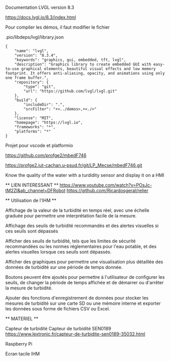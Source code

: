 Documentation LVGL version 8.3

<https://docs.lvgl.io/8.3/index.html>

Pour compiler les démos, il faut modifier le fichier

.pio/libdeps/lvgl/library.json

```
{
	"name": "lvgl",
	"version": "8.3.4",
	"keywords": "graphics, gui, embedded, tft, lvgl",
	"description": "Graphics library to create embedded GUI with easy-to-use graphical elements, beautiful visual effects and low memory footprint. It offers anti-aliasing, opacity, and animations using only one frame buffer.",
	"repository": {
		"type": "git",
		"url": "https://github.com/lvgl/lvgl.git"
	},
	"build": {
		"includeDir": ".",
		"srcFilter": "+<../demos>,+<./>"
	},
	"license": "MIT",
	"homepage": "https://lvgl.io",
	"frameworks": "*",
	"platforms": "*"
}
```

Projet pour vscode et platformio

<https://github.com/profge2/mbedF746>

<https://profge2.iut-cachan.u-psud.fr/git/LP_Mecse/mbedF746.git>

Know the quality of the water with a turdidity sensor and display it on a HMI

** LIEN INTERESSANT ** https://www.youtube.com/watch?v=POsJc-tM2ZI&ab_channel=DFRobot https://github.com/Ricardosgeral/relier

** Utilisation de l'IHM **

Affichage de la valeur de la turbidité en temps réel, avec une échelle graduée pour permettre une interprétation facile de la mesure.

Affichage des seuils de turbidité recommandés et des alertes visuelles si ces seuils sont dépassés

Afficher des seuils de turbidité, tels que les limites de sécurité recommandées ou les normes réglementaires pour l'eau potable, et des alertes visuelles lorsque ces seuils sont dépassés.

Afficher des graphiques pour permettre une visualisation plus détaillée des données de turbidité sur une période de temps donnée.

Boutons peuvent être ajoutés pour permettre à l'utilisateur de configurer les seuils, de changer la période de temps affichée et de démarrer ou d'arrêter la mesure de turbidité.

Ajouter des fonctions d'enregistrement de données pour stocker les mesures de turbidité sur une carte SD ou une mémoire interne et exporter les données sous forme de fichiers CSV ou Excel.

** MATERIEL **

Capteur de turbidité Capteur de turbidité SEN0189 https://www.lextronic.fr/capteur-de-turbidite-sen0189-35032.html

Raspberry Pi

Ecran tacile IHM

